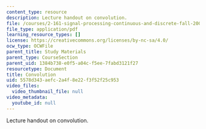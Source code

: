 ```yaml
---
content_type: resource
description: Lecture handout on convolution.
file: /courses/2-161-signal-processing-continuous-and-discrete-fall-2008/5578d343aefc2a4f8e22f3f52f25c953_convolution.pdf
file_type: application/pdf
learning_resource_types: []
license: https://creativecommons.org/licenses/by-nc-sa/4.0/
ocw_type: OCWFile
parent_title: Study Materials
parent_type: CourseSection
parent_uid: 1384b738-e0f5-a04c-f5ee-7fabd3121f27
resourcetype: Document
title: Convolution
uid: 5578d343-aefc-2a4f-8e22-f3f52f25c953
video_files:
  video_thumbnail_file: null
video_metadata:
  youtube_id: null
---
```

Lecture handout on convolution.